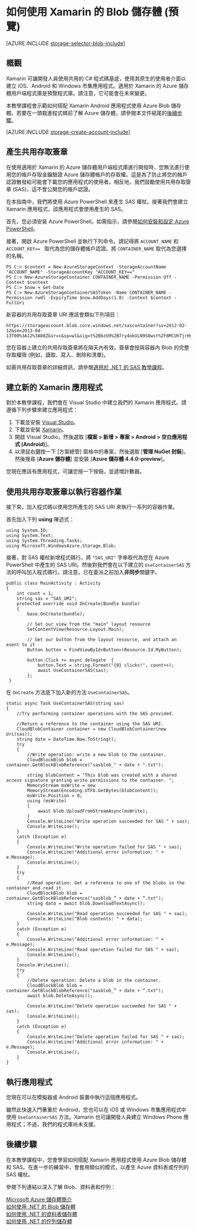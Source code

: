 <properties 
	pageTitle="如何使用 Xamarin 的 Blob 儲存體 (預覽) | Microsoft Azure" 
	description="適用於 Xamarin 的 Azure 儲存體用戶端程式庫預覽可讓開發人員使用其原生的使用者介面以建立 iOS、Android 和 Windows 市集應用程式。本教學課程會示範如何使用 Xamarin 以建立 Android 應用程式，該應用程式使用 Azure Blob 儲存體。" 
	services="storage" 
	documentationCenter="xamarin" 
	authors="tamram" 
	manager="carolz" 
	editor=""/>

<tags 
	ms.service="storage" 
	ms.workload="storage" 
	ms.tgt_pltfrm="na" 
	ms.devlang="na" 
	ms.topic="article" 
	ms.date="06/15/2015" 
	ms.author="tamram"/>

# 如何使用 Xamarin 的 Blob 儲存體 (預覽)

[AZURE.INCLUDE [storage-selector-blob-include](../../includes/storage-selector-blob-include.md)]

## 概觀

Xamarin 可讓開發人員使用共用的 C# 程式碼基底，使用其原生的使用者介面以建立 iOS、Android 和 Windows 市集應用程式。適用於 Xamarin 的 Azure 儲存體用戶端程式庫是預覽程式庫。請注意，它可能會在未來變更。

本教學課程會示範如何搭配 Xamarin Android 應用程式使用 Azure Blob 儲存體。若要在一頭栽進程式碼前了解 Azure 儲存體，請參閱本文件結尾的[後續步驟](#next-steps)。

[AZURE.INCLUDE [storage-create-account-include](../../includes/storage-create-account-include.md)]

## 產生共用存取簽章

在使用適用於 Xamarin 的 Azure 儲存體用戶端程式庫進行開發時，您無法進行使用您的帳戶存取金鑰驗證 Azure 儲存體帳戶的存取權。這是為了防止將您的帳戶認證散發給可能會下載您的應用程式的使用者。相反地，我們鼓勵使用共用存取簽章 (SAS)，這不會公開您的帳戶認證。

在本指南中，我們將使用 Azure PowerShell 來產生 SAS 權杖。接著我們會建立 Xamarin 應用程式，該應用程式會使用產生的 SAS。

首先，您必須安裝 Azure PowerShell。如需指示，請參閱[如何安裝和設定 Azure PowerShell](../powershell-install-configure.md#Install)。

接著，開啟 Azure PowerShell 並執行下列命令。請記得將 `ACCOUNT_NAME` 和 `ACCOUNT_KEY== ` 取代為您的儲存體帳戶認證。將 `CONTAINER_NAME` 取代為您選擇的名稱。

    PS C:> $context = New-AzureStorageContext -StorageAccountName "ACCOUNT_NAME" -StorageAccountKey "ACCOUNT_KEY=="
	PS C:> New-AzureStorageContainer CONTAINER_NAME -Permission Off -Context $context
	PS C:> $now = Get-Date
	PS C:> New-AzureStorageContainerSASToken -Name CONTAINER_NAME -Permission rwdl -ExpiryTime $now.AddDays(1.0) -Context $context -FullUri

新容器的共用存取簽章 URI 應該會類似下列項目：

	https://storageaccount.blob.core.windows.net/sascontainer?sv=2012-02-12&se=2013-04-13T00%3A12%3A08Z&sr=c&sp=wl&sig=t%2BbzU9%2B7ry4okULN9S0wst%2F8MCUhTjrHyV9rDNLSe8g%3Dsss

您在容器上建立的共用存取簽章將在隔天內有效。簽章會授與容器內 Blob 的完整存取權限 (例如，讀取、寫入、刪除和清單)。

如需共用存取簽章的詳細資訊，請參閱[適用於 .NET 的 SAS 教學課程](storage-dotnet-shared-access-signature-part-2.md)。

## 建立新的 Xamarin 應用程式

對於本教學課程，我們會在 Visual Studio 中建立我們的 Xamarin 應用程式。請遵循下列步驟來建立應用程式：

1. 下載並安裝 [Visual Studio](https://www.visualstudio.com/)。
2. 下載並安裝 [Xamarin](http://xamarin.com/platform)。
3. 開啟 Visual Studio，然後選取 [**檔案 > 新增 > 專案 > Android > 空白應用程式 (Android)**]。
4. 以滑鼠右鍵按一下 [方案總管] 窗格中的專案，然後選取 [**管理 NuGet 封裝**]。然後搜尋 [**Azure 儲存體**] 並安裝 [**Azure 儲存體 4.4.0-preview**]。

您現在應該有應用程式，可讓您按一下按鈕，並遞增計數器。

## 使用共用存取簽章以執行容器作業

接下來，加入程式碼以使用您所產生的 SAS URI 來執行一系列的容器作業。

首先加入下列 **using** 陳述式：

	using System.IO;
	using System.Text;
	using System.Threading.Tasks;
	using Microsoft.WindowsAzure.Storage.Blob;


接著，對 SAS 權杖新增程式碼行。將 `"SAS_URI"` 字串取代為您在 Azure PowerShell 中產生的 SAS URI。然後對我們會在以下建立的 `UseContainerSAS` 方法的呼叫加入程式碼行。請注意，已在委派之前加入**非同步**關鍵字。


	public class MainActivity : Activity
	{
    	int count = 1;
    	string sas = "SAS_URI";
    	protected override void OnCreate(Bundle bundle)
    	{
        	base.OnCreate(bundle);

        	// Set our view from the "main" layout resource
        	SetContentView(Resource.Layout.Main);

        	// Get our button from the layout resource, and attach an event to it
        	Button button = FindViewById<Button>(Resource.Id.MyButton);

        	button.Click += async delegate	{
             	button.Text = string.Format("{0} clicks!", count++);
             	await UseContainerSAS(sas);
         	};
     }

在 `OnCreate` 方法底下加入新的方法 `UseContainerSAS`。

	static async Task UseContainerSAS(string sas)
	{
    	//Try performing container operations with the SAS provided.

    	//Return a reference to the container using the SAS URI.
    	CloudBlobContainer container = new CloudBlobContainer(new Uri(sas));
    	string date = DateTime.Now.ToString();
    	try
    	{
        	//Write operation: write a new blob to the container.
        	CloudBlockBlob blob = container.GetBlockBlobReference("sasblob_" + date + ".txt");

        	string blobContent = "This blob was created with a shared access signature granting write permissions to the container. ";
        	MemoryStream msWrite = new
        	MemoryStream(Encoding.UTF8.GetBytes(blobContent));
        	msWrite.Position = 0;
        	using (msWrite)
         	{
             	await blob.UploadFromStreamAsync(msWrite);
         	}
         	Console.WriteLine("Write operation succeeded for SAS " + sas);
         	Console.WriteLine();
     	}
     	catch (Exception e)
     	{
        	Console.WriteLine("Write operation failed for SAS " + sas);
        	Console.WriteLine("Additional error information: " + e.Message);
        	Console.WriteLine();
     	}
     	try
     	{
        	//Read operation: Get a reference to one of the blobs in the container and read it.
        	CloudBlockBlob blob = container.GetBlockBlobReference("sasblob_” + date + “.txt");
        	string data = await blob.DownloadTextAsync();

        	Console.WriteLine("Read operation succeeded for SAS " + sas);
        	Console.WriteLine("Blob contents: " + data);
     	}
     	catch (Exception e)
     	{
        	Console.WriteLine("Additional error information: " + e.Message);
       		Console.WriteLine("Read operation failed for SAS " + sas);
        	Console.WriteLine();
     	}
     	Console.WriteLine();
     	try
     	{
        	//Delete operation: Delete a blob in the container.
         	CloudBlockBlob blob = container.GetBlockBlobReference("sasblob_” + date + “.txt");
         	await blob.DeleteAsync();

         	Console.WriteLine("Delete operation succeeded for SAS " + sas);
         	Console.WriteLine();
     	}
     	catch (Exception e)
     	{
        	Console.WriteLine("Delete operation failed for SAS " + sas);
        	Console.WriteLine("Additional error information: " + e.Message);
        	Console.WriteLine();
     	}
	}

## 執行應用程式

您現在可以在模擬器或 Android 裝置中執行這個應用程式。

雖然此快速入門著重於 Android，您也可以在 iOS 或 Windows 市集應用程式中使用 `UseContainerSAS` 方法。Xamarin 也可讓開發人員建立 Windows Phone 應用程式；不過，我們的程式庫尚未支援。

## 後續步驟

在本教學課程中，您會學習如何搭配 Xamarin 應用程式使用 Azure Blob 儲存體和 SAS。在進一步的練習中，會套用類似的模式，以產生 Azure 資料表或佇列的 SAS 權杖。

參閱下列連結以深入了解 Blob、資料表和佇列：

[Microsoft Azure 儲存體簡介](storage-introduction.md)  
[如何使用 .NET 的 Blob 儲存體](storage-dotnet-how-to-use-blobs.md)  
[如何使用 .NET 的資料表儲存體](storage-dotnet-how-to-use-tables.md)  
[如何使用 .NET 的佇列儲存體](storage-dotnet-how-to-use-queues.md)
 

<!----HONumber=62-->